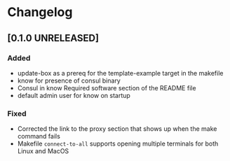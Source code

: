 # Changelog

## [0.1.0 UNRELEASED]

### Added
- update-box as a prereq for the template-example target in the makefile
- know for presence of consul binary
- Consul in know Required software section of the README file
- default admin user for know on startup

### Fixed
- Corrected the link to the proxy section that shows up when the make command fails
- Makefile `connect-to-all` supports opening multiple terminals for both Linux and MacOS